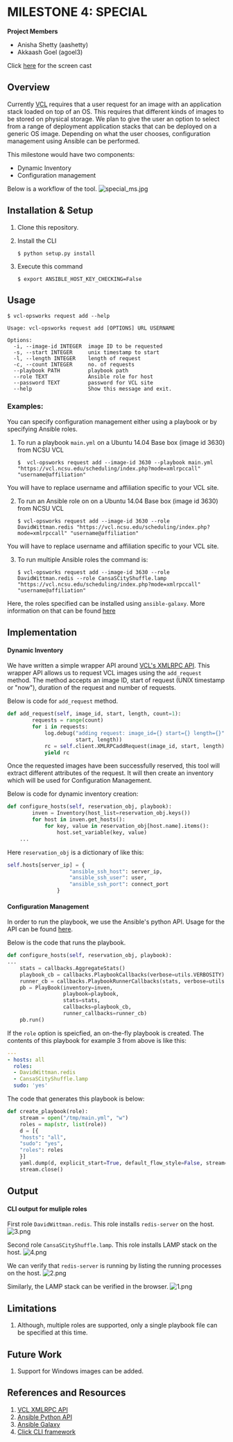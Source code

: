 # MILESTONE 4: SPECIAL

__Project Members__
- Anisha Shetty (aashetty)
- Akkaash Goel (agoel3)

Click [here](https://youtu.be/c_qNhMwLo4E) for the screen cast

## Overview

Currently [VCL](http://vcl.apache.org) requires that a user request for an image with an application stack loaded on top of an OS. This requires that different kinds of images to be stored on physical storage. We plan to give the user an option to select from a range of deployment application stacks that can be deployed on a generic OS image. Depending on what the user chooses, configuration management using Ansible can be performed.

This milestone would have two components:

- Dynamic Inventory
- Configuration management

Below is a workflow of the tool.
![special_ms.jpg](img/special_ms.jpg)

## Installation & Setup

1. Clone this repository.

2. Install the CLI
    ```console
    $ python setup.py install
    ```

3. Execute this command
    ```console
    $ export ANSIBLE_HOST_KEY_CHECKING=False
    ```

## Usage

```console
$ vcl-opsworks request add --help

Usage: vcl-opsworks request add [OPTIONS] URL USERNAME

Options:
  -i, --image-id INTEGER  image ID to be requested
  -s, --start INTEGER     unix timestamp to start
  -l, --length INTEGER    length of request
  -c, --count INTEGER     no. of requests
  --playbook PATH         playbook path
  --role TEXT             Ansible role for host
  --password TEXT         password for VCL site
  --help                  Show this message and exit.

```
### Examples:
You can specify configuration management either using a playbook or by specifying Ansible roles.

1. To run a playbook `main.yml` on a Ubuntu 14.04 Base box (image id 3630) from NCSU VCL

    ```console
    $  vcl-opsworks request add --image-id 3630 --playbook main.yml "https://vcl.ncsu.edu/scheduling/index.php?mode=xmlrpccall" "username@affiliation"
    ```
You will have to replace username and affiliation specific to your VCL site.

2. To run an Ansible role on on a Ubuntu 14.04 Base box (image id 3630) from NCSU VCL

    ```console
    $ vcl-opsworks request add --image-id 3630 --role DavidWittman.redis "https://vcl.ncsu.edu/scheduling/index.php?mode=xmlrpccall" "username@affiliation"
    ```
You will have to replace username and affiliation specific to your VCL site.

3. To run multiple Ansible roles the command is:
    ```console
    $ vcl-opsworks request add --image-id 3630 --role DavidWittman.redis --role CansaSCityShuffle.lamp "https://vcl.ncsu.edu/scheduling/index.php?mode=xmlrpccall" "username@affiliation"
    ```
Here, the roles specified can be installed using `ansible-galaxy`. More information on that can be found [here](https://galaxy.ansible.com/intro)

## Implementation

#### Dynamic Inventory
We have written a simple wrapper API around [VCL's XMLRPC API](http://vcl.staging.apache.org/docs/xmlrpcWrappers_8php.html). This wrapper API allows us to request VCL images using the `add_request` method. The method accepts an image ID, start of request (UNIX timestamp or "now"), duration of the request and number of requests.

Below is code for `add_request` method.

```python
def add_request(self, image_id, start, length, count=1):
        requests = range(count)
        for i in requests:
            log.debug("adding request: image_id={} start={} length={}".format(image_id,
                      start, length))
            rc = self.client.XMLRPCaddRequest(image_id, start, length)
            yield rc
```

Once the requested images have been successfully reserved, this tool will extract different attributes of the request. It will then create an inventory which will be used for Configuration Management.

Below is code for dynamic inventory creation:

```python
def configure_hosts(self, reservation_obj, playbook):
        inven = Inventory(host_list=reservation_obj.keys())
        for host in inven.get_hosts():
            for key, value in reservation_obj[host.name].items():
                host.set_variable(key, value)
    ...

```

Here `reservation_obj` is a dictionary of like this:

```python
self.hosts[server_ip] = {
                    "ansible_ssh_host": server_ip,
                    "ansible_ssh_user": user,
                    "ansible_ssh_port": connect_port
                }
```

#### Configuration Management

In order to run the playbook, we use the Ansible's python API. Usage for the API can be found [here](http://docs.ansible.com/developing_api.html).

Below is the code that runs the playbook.
```python
def configure_hosts(self, reservation_obj, playbook):
...
    stats = callbacks.AggregateStats()
    playbook_cb = callbacks.PlaybookCallbacks(verbose=utils.VERBOSITY)
    runner_cb = callbacks.PlaybookRunnerCallbacks(stats, verbose=utils.VERBOSITY)
    pb = PlayBook(inventory=inven,
                  playbook=playbook,
                  stats=stats,
                  callbacks=playbook_cb,
                  runner_callbacks=runner_cb)
    pb.run()
```

If the `role` option is speicfied, an on-the-fly playbook is created. The contents of this playbook for example 3 from above is like this:

```yaml
---
- hosts: all
  roles:
  - DavidWittman.redis
  - CansaSCityShuffle.lamp
  sudo: 'yes'
```

The code that generates this playbook is below:

```python
def create_playbook(role):
    stream = open("/tmp/main.yml", "w")
    roles = map(str, list(role))
    d = [{
    "hosts": "all",
    "sudo": "yes",
    "roles": roles
    }]
    yaml.dump(d, explicit_start=True, default_flow_style=False, stream=stream)
    stream.close()
```

## Output

#### CLI output for muliple roles
First role `DavidWittman.redis`. This role installs `redis-server` on the host.
![3.png](img/3.png)

Second role `CansaSCityShuffle.lamp`. This role installs LAMP stack on the host.
![4.png](img/4.png)

We can verify that `redis-server` is running by listing the running processes on the host.
![2.png](img/2.png)

Similarly, the LAMP stack can be verified in the browser.
![1.png](img/1.png)

## Limitations

1. Although, multiple roles are supported, only a single playbook file can be specified at this time.

## Future Work

1. Support for Windows images can be added.

## References and Resources

1. [VCL XMLRPC API](http://vcl.staging.apache.org/docs/xmlrpcWrappers_8php.html)
2. [Ansible Python API](http://docs.ansible.com/developing_api.html)
3. [Ansible Galaxy](https://galaxy.ansible.com/intro)
4. [Click CLI framework](http://click.pocoo.org/4/)

